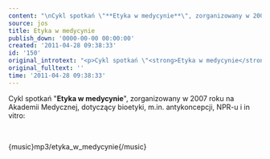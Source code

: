 ```yaml
---
content: "\nCykl spotkań \"**Etyka w medycynie**\", zorganizowany w 2007 roku na Akademii Medycznej, dotyczący bioetyki, m.in. antykoncepcji, NPR-u i in vitro:\n\r\n\n\_\n\r\n\n{music}mp3/etyka_w_medycynie{/music}\n"
source: jos
title: Etyka w medycynie
publish_down: '0000-00-00 00:00:00'
created: '2011-04-28 09:38:33'
id: '150'
original_introtext: "<p>Cykl spotkań \"<strong>Etyka w medycynie</strong>\", zorganizowany w 2007 roku na Akademii Medycznej, dotyczący bioetyki, m.in. antykoncepcji, NPR-u i in vitro:</p>\r\n<p>\_</p>\r\n<p>{music}mp3/etyka_w_medycynie{/music}</p>"
original_fulltext: ''
time: '2011-04-28 09:38:33'
---
```

Cykl spotkań "**Etyka w medycynie**", zorganizowany w 2007 roku na Akademii Medycznej, dotyczący bioetyki, m.in. antykoncepcji, NPR-u i in vitro:


 


{music}mp3/etyka_w_medycynie{/music}


<!--{{json:{"created_date":"2011-04-28 09:38:33","publish_down":"0000-00-00 00:00:00","id":"150"}}}-->
